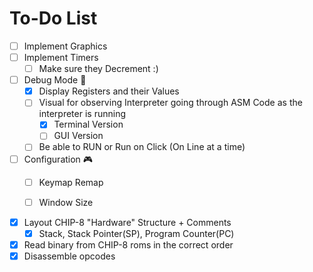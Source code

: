 # To-Do List

- [ ] Implement Graphics
- [ ] Implement Timers
  - [ ] Make sure they Decrement :)
- [ ] Debug Mode 👾
  - [x] Display Registers and their Values
  - [ ] Visual for observing Interpreter going through ASM Code as the interpreter is running
    - [x] Terminal Version
    - [ ] GUI Version
  - [ ] Be able to RUN or Run on Click (On Line at a time)
- [ ] Configuration 🎮
  - [ ] Keymap Remap
  - [ ] Window Size


- [x] Layout CHIP-8 "Hardware" Structure + Comments
  - [x] Stack, Stack Pointer(SP), Program Counter(PC) 
- [x] Read binary from CHIP-8 roms in the correct order
- [x] Disassemble opcodes